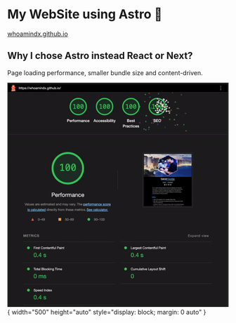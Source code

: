 # My WebSite using Astro 🚀
[whoamindx.github.io](https://whoamindx.github.io/)

## Why I chose Astro instead React or Next?
Page loading performance, smaller bundle size and content-driven.

![PageSpeed Insights Score](/score.gif){ width="500" height="auto" style="display: block; margin: 0 auto" }